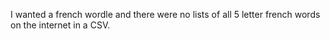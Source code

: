 I wanted a french wordle and there were no lists of all 5 letter french words on the internet in a CSV.
